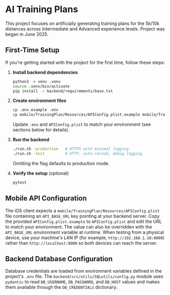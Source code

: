 # AI Training Plans
This project focuses on artificially generating training plans for the 5k/10k distances across Intermediate and Advanced experience levels. Project was began in June 2025.

## First-Time Setup

If you're getting started with the project for the first time, follow these steps:

1. **Install backend dependencies**

   ```bash
   python3 -m venv .venv
   source .venv/bin/activate
   pip install -r backend/requirements/base.txt
   ```

2. **Create environment files**

   ```bash
   cp .env.example .env
   cp mobile/TrainingPlan/Resources/APIConfig.plist.example mobile/TrainingPlan/Resources/APIConfig.plist
   ```

   Update `.env` and `APIConfig.plist` to match your environment (see sections below for details).

3. **Run the backend**

   ```bash
   ./run.sh -production   # HTTPS with minimal logging
   ./run.sh -test         # HTTP, auto-reload, debug logging
   ```

   Omitting the flag defaults to production mode.

4. **Verify the setup** (optional)

   ```bash
   pytest
   ```

## Mobile API Configuration

The iOS client expects a `mobile/TrainingPlan/Resources/APIConfig.plist` file
containing an `API_BASE_URL` key pointing at your backend server. Copy the
provided `APIConfig.plist.example` to `APIConfig.plist` and edit the URL to
match your environment. The value can also be overridden with the
`API_BASE_URL` environment variable at runtime. When testing from a physical
device, use your machine's LAN IP (for example,
`http://192.168.1.10:8000`) rather than `http://localhost:8000` so both devices
can reach the server.

## Backend Database Configuration

Database credentials are loaded from environment variables defined in the
project's `.env` file. The `backend/src/utils/SQLutils/config.py` module uses
`pydantic` to read `DB_USERNAME`, `DB_PASSWORD`, and `DB_HOST` values and makes
them available through the `DB_CREDENTIALS` dictionary.
